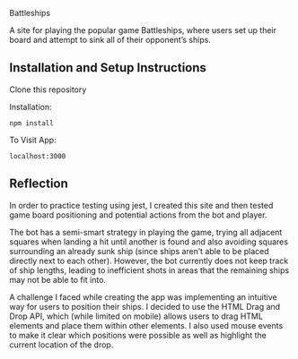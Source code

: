 Battleships

A site for playing the popular game Battleships, where users set up their board and attempt to sink all of their opponent’s ships.

## Installation and Setup Instructions


Clone this repository


Installation:


`npm install`  


To Visit App:


`localhost:3000`  


## Reflection


In order to practice testing using jest, I created this site and then tested game board positioning and potential actions from the bot and player. 


The bot has a semi-smart strategy in playing the game, trying all adjacent squares when landing a hit until another is found and also avoiding squares surrounding an already sunk ship (since ships aren’t able to be placed directly next to each other). However, the bot currently does not keep track of ship lengths, leading to inefficient shots in areas that the remaining ships may not be able to fit into. 


A challenge I faced while creating the app was implementing an intuitive way for users to position their ships. I decided to use the HTML Drag and Drop API, which (while limited on mobile) allows users to drag HTML elements and place them within other elements. I also used mouse events to make it clear which positions were possible as well as highlight the current location of the drop. 
